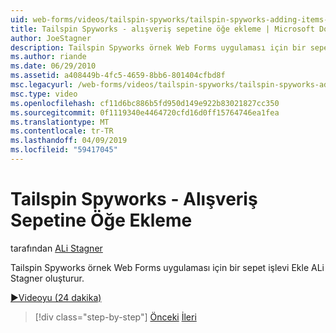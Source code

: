 ```yaml
---
uid: web-forms/videos/tailspin-spyworks/tailspin-spyworks-adding-items-to-the-shopping-cart
title: Tailspin Spyworks - alışveriş sepetine öğe ekleme | Microsoft Docs
author: JoeStagner
description: Tailspin Spyworks örnek Web Forms uygulaması için bir sepet işlevi Ekle ALi Stagner oluşturur.
ms.author: riande
ms.date: 06/29/2010
ms.assetid: a408449b-4fc5-4659-8bb6-801404cfbd8f
msc.legacyurl: /web-forms/videos/tailspin-spyworks/tailspin-spyworks-adding-items-to-the-shopping-cart
msc.type: video
ms.openlocfilehash: cf11d6bc886b5fd950d149e922b83021827cc350
ms.sourcegitcommit: 0f1119340e4464720cfd16d0ff15764746ea1fea
ms.translationtype: MT
ms.contentlocale: tr-TR
ms.lasthandoff: 04/09/2019
ms.locfileid: "59417045"
---
```

# <a name="tailspin-spyworks---adding-items-to-the-shopping-cart"></a>Tailspin Spyworks - Alışveriş Sepetine Öğe Ekleme

tarafından [ALi Stagner](https://github.com/JoeStagner)

Tailspin Spyworks örnek Web Forms uygulaması için bir sepet işlevi Ekle ALi Stagner oluşturur.

[&#9654;Videoyu (24 dakika)](https://channel9.msdn.com/Blogs/ASP-NET-Site-Videos/tailspin-spyworks-adding-items-to-the-shopping-cart)

> [!div class="step-by-step"]
> [Önceki](tailspin-spyworks-display-per-product-details.md)
> [İleri](tailspin-spyworks-display-shopping-cart.md)
